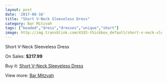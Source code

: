 ```yaml
---
layout: post
date: '2017-08-16'
title: "Short V-Neck Sleeveless Dress"
category: Bar Mitzvah
tags: ["beaded","dress","dresses","unique","short"]
image: http://img.transblink.com/4193-thickbox_default/short-v-neck-sleeveless-dress.jpg
---
```

Short V-Neck Sleeveless Dress

On Sales: **$217.99**
<a href="https://www.transblink.com/en/bar-mitzvah/1325-short-v-neck-sleeveless-dress.html"><amp-img layout="responsive" width="600" height="600" src="//img.transblink.com/4193-thickbox_default/short-v-neck-sleeveless-dress.jpg" alt="Short V-Neck Sleeveless Dress 0" /></a>
<a href="https://www.transblink.com/en/bar-mitzvah/1325-short-v-neck-sleeveless-dress.html"><amp-img layout="responsive" width="600" height="600" src="//img.transblink.com/4197-thickbox_default/short-v-neck-sleeveless-dress.jpg" alt="Short V-Neck Sleeveless Dress 1" /></a>
<a href="https://www.transblink.com/en/bar-mitzvah/1325-short-v-neck-sleeveless-dress.html"><amp-img layout="responsive" width="600" height="600" src="//img.transblink.com/4196-thickbox_default/short-v-neck-sleeveless-dress.jpg" alt="Short V-Neck Sleeveless Dress 2" /></a>
<a href="https://www.transblink.com/en/bar-mitzvah/1325-short-v-neck-sleeveless-dress.html"><amp-img layout="responsive" width="600" height="600" src="//img.transblink.com/4195-thickbox_default/short-v-neck-sleeveless-dress.jpg" alt="Short V-Neck Sleeveless Dress 3" /></a>
<a href="https://www.transblink.com/en/bar-mitzvah/1325-short-v-neck-sleeveless-dress.html"><amp-img layout="responsive" width="600" height="600" src="//img.transblink.com/4194-thickbox_default/short-v-neck-sleeveless-dress.jpg" alt="Short V-Neck Sleeveless Dress 4" /></a>

Buy it: [Short V-Neck Sleeveless Dress](https://www.transblink.com/en/bar-mitzvah/1325-short-v-neck-sleeveless-dress.html "Short V-Neck Sleeveless Dress")

View more: [Bar Mitzvah](https://www.transblink.com/en/2-bar-mitzvah "Bar Mitzvah")